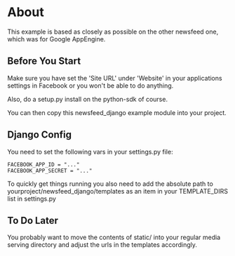 About
=====

This example is based as closely as possible on the other newsfeed one,
which was for Google AppEngine.

Before You Start
----------------

Make sure you have set the 'Site URL' under 'Website' in your applications
settings in Facebook or you won't be able to do anything.

Also, do a setup.py install on the python-sdk of course.

You can then copy this newsfeed_django example module into your project.

Django Config
-------------

You need to set the following vars in your settings.py file:

    FACEBOOK_APP_ID = "..."
    FACEBOOK_APP_SECRET = "..."

To quickly get things running you also need to add the absolute path to
yourproject/newsfeed_django/templates as an item in your TEMPLATE_DIRS list in
settings.py

To Do Later
-----------

You probably want to move the contents of static/ into your regular media
serving directory and adjust the urls in the templates accordingly.

